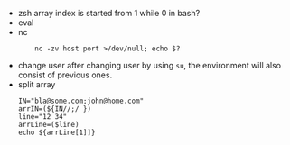* zsh
	array index is started from 1 while 0 in bash?
* eval
* nc
	```shell
		nc -zv host port >/dev/null; echo $?
	```
* change user
  after changing user by using `su`, the environment will also consist of previous ones.
* split array
	```shell
	IN="bla@some.com;john@home.com"
	arrIN=(${IN//;/ })
	line="12 34"
	arrLine=($line)
	echo ${arrLine[1]]}
	```
